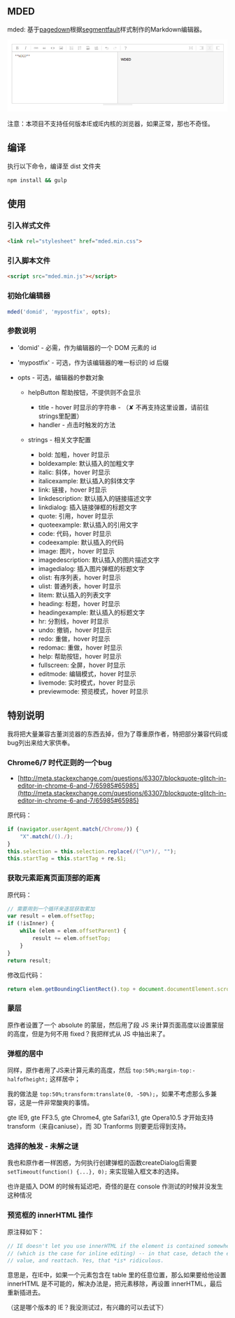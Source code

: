 ## MDED

mded: 基于[pagedown](https://github.com/ujifgc/pagedown)根据[segmentfault](https://segmentfault.com/)样式制作的Markdown编辑器。

![images](capture.png)

注意：本项目不支持任何版本IE或IE内核的浏览器，如果正常，那也不奇怪。

## 编译

执行以下命令，编译至 dist 文件夹

``` bash
npm install && gulp
```

## 使用

### 引入样式文件

``` html
<link rel="stylesheet" href="mded.min.css">
```

### 引入脚本文件

``` html
<script src="mded.min.js"></script>
```

### 初始化编辑器

``` javascript
mded('domid', 'mypostfix', opts);
```

### 参数说明

- 'domid' - 必需，作为编辑器的一个 DOM 元素的 id
- 'mypostfix' - 可选，作为该编辑器的唯一标识的 id 后缀
- opts - 可选，编辑器的参数对象

	- helpButton 帮助按钮，不提供则不会显示

		- title - hover 时显示的字符串 - （✘ 不再支持这里设置，请前往strings里配置）
		- handler - 点击时触发的方法

	- strings - 相关文字配置
		
		- bold: 加粗，hover 时显示
		- boldexample: 默认插入的加粗文字
		- italic: 斜体，hover 时显示
		- italicexample: 默认插入的斜体文字
		- link: 链接，hover 时显示
		- linkdescription: 默认插入的链接描述文字
		- linkdialog: 插入链接弹框的标题文字
		- quote: 引用，hover 时显示
		- quoteexample: 默认插入的引用文字
		- code: 代码，hover 时显示
		- codeexample: 默认插入的代码
		- image: 图片，hover 时显示
		- imagedescription: 默认插入的图片描述文字
		- imagedialog: 插入图片弹框的标题文字
		- olist: 有序列表，hover 时显示
		- ulist: 普通列表，hover 时显示
		- litem: 默认插入的列表文字
		- heading: 标题，hover 时显示
		- headingexample: 默认插入的标题文字
		- hr: 分割线，hover 时显示
		- undo: 撤销，hover 时显示
		- redo: 重做，hover 时显示
		- redomac: 重做，hover 时显示
		- help: 帮助按钮，hover 时显示
		- fullscreen: 全屏，hover 时显示
		- editmode: 编辑模式，hover 时显示
		- livemode: 实时模式，hover 时显示
		- previewmode: 预览模式，hover 时显示


## 特别说明

我将把大量兼容古董浏览器的东西去掉，但为了尊重原作者，特把部分兼容代码或bug列出来给大家供奉。

### Chrome6/7 时代正则的一个bug

 - [http://meta.stackexchange.com/questions/63307/blockquote-glitch-in-editor-in-chrome-6-and-7/65985#65985](http://meta.stackexchange.com/questions/63307/blockquote-glitch-in-editor-in-chrome-6-and-7/65985#65985)

原代码：

``` javascript
if (navigator.userAgent.match(/Chrome/)) {
    "X".match(/()./);
}
this.selection = this.selection.replace(/(^\n*)/, "");
this.startTag = this.startTag + re.$1;
```

### 获取元素距离页面顶部的距离

原代码：

``` javascript
// 需要用到一个循环来逐层获取累加
var result = elem.offsetTop;
if (!isInner) {
    while (elem = elem.offsetParent) {
        result += elem.offsetTop;
    }
}
return result;
```

修改后代码：

``` javascript
return elem.getBoundingClientRect().top + document.documentElement.scrollTop;
```

### 蒙层

原作者设置了一个 absolute 的蒙层，然后用了段 JS 来计算页面高度以设置蒙层的高度，但是为何不用 fixed？我把样式从 JS 中抽出来了。

### 弹框的居中

同样，原作者用了JS来计算元素的高度，然后 `top:50%;margin-top:-halfofheight;` 这样居中；

我的做法是 `top:50%;transform:translate(0, -50%);`，如果不考虑那么多兼容，这是一件非常酸爽的事情。

gte IE9, gte FF3.5, gte Chrome4, gte Safari3.1, gte Opera10.5 才开始支持 transform（来自caniuse），而 3D Tranforms 则要更后得到支持。

### 选择的触发 - 未解之谜

我也和原作者一样困惑，为何执行创建弹框的函数createDialog后需要 `setTimeout(function() {...}, 0);` 来实现输入框文本的选择。

也许是插入 DOM 的时候有延迟吧，奇怪的是在 console 作测试的时候并没发生这种情况

### 预览框的 innerHTML 操作

原注释如下：

``` javascript
// IE doesn't let you use innerHTML if the element is contained somewhere in a table
// (which is the case for inline editing) -- in that case, detach the element, set the
// value, and reattach. Yes, that *is* ridiculous.
```

意思是，在IE中，如果一个元素包含在 table 里的任意位置，那么如果要给他设置 innerHTML 是不可能的，解决办法是，把元素移除，再设置 innerHTML，最后重新插进去。

（这是哪个版本的 IE？我没测试过，有兴趣的可以去试下）